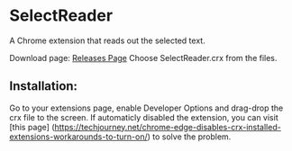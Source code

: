 # SelectReader
A Chrome extension that reads out the selected text.

Download page: [Releases Page](https://github.com/Segilmez06/SelectReader/releases/latest)
Choose SelectReader.crx from the files.

## Installation:
Go to your extensions page, enable Developer Options and drag-drop the crx file to the screen. If automaticly disabled the extension, you can visit [this page] (https://techjourney.net/chrome-edge-disables-crx-installed-extensions-workarounds-to-turn-on/) to solve the problem.
